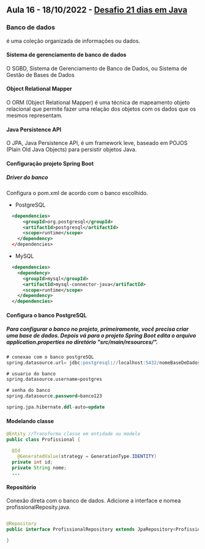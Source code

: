 ## Aula 16 - 18/10/2022 - [Desafio 21 dias em Java](../../README.md)

### Banco de dados
é uma coleção organizada de informações ou dados.

#### Sistema de gerenciamento de banco de dados

O SGBD, Sistema de Gerenciamento de Banco de Dados, ou Sistema de Gestão de Bases de Dados

#### Object Relational Mapper
O ORM (Object Relational Mapper) é uma técnica de mapeamento objeto relacional que permite fazer uma relação dos objetos com os dados que os mesmos representam. 

#### Java Persistence API
O JPA, Java Persistence API, é um framework leve, baseado em POJOS (Plain Old Java Objects) para persistir objetos Java.

#### Configuração projeto Spring Boot

##### Driver do banco
Configura o pom.xml de acordo com o banco escolhido.
* PostgreSQL
```xml
  <dependencies>
      <groupId>org.postgresql</groupId>
      <artifactId>postgresql</artifactId>
      <scope>runtime</scope>
    </dependency> 
  </dependencies>
```
* MySQL
```xml
  <dependencies>
    <dependency>
      <groupId>mysql</groupId>
      <artifactId>mysql-connector-java</artifactId>
      <scope>runtime</scope>
    </dependency>
  </dependencies>
```

#### Configura o banco PostgreSQL
##### Para configurar o banco no projeto, primeiramente, você precisa criar uma base de dados. Depois vá para o projeto Spring Boot edita o arquivo application.properties no diretório "src/main/resources/".

```sql
# conexao com o banco postgreSQL
spring.datasource.url= jdbc:postgresql://localhost:5432/nomeBaseDeDados

# usuario do banco
spring.datasource.username=postgres

# senha do banco
spring.datasource.password=banco123

spring.jpa.hibernate.ddl-auto=update
```

#### Modelando classe

```java
@Entity //Transforma classe em entidade ou modelo
public class Profissional {

  @Id
	@GeneratedValue(strategy = GenerationType.IDENTITY)
  private int id;
  private String nome;
  ...

```

#### Repositório
Conexão direta com o banco de dados. Adicione a interface e nomea profissionalReposity.java.

```java

@Repository
public interface ProfissionalRepository extends JpaRepository<Profissional, Integer>{

}
```



